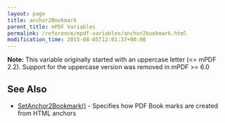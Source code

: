 ```yaml
---
layout: page
title: anchor2Bookmark
parent_title: mPDF Variables
permalink: /reference/mpdf-variables/anchor2bookmark.html
modification_time: 2015-08-05T12:01:37+00:00
---
```




<div class="alert alert-info" role="alert"><strong>Note:</strong> This variable originally started with an uppercase letter (&lt;= mPDF 2.2). Support for the uppercase version was removed in mPDF &gt;= 6.0</div>
<h2>See Also</h2>
<ul>
<li class="manual_boxlist"><a href="{{ "/reference/mpdf-functions/setanchor2bookmark.html" | prepend: site.baseurl }}">SetAnchor2Bookmark()</a> - Specifies how PDF Book marks are created from HTML anchors</li>
</ul>
